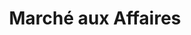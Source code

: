 ---
title: "Marché aux Affaires"
url: /fains-veel/marche-aux-affaires/
shop: magasin de variétés
---